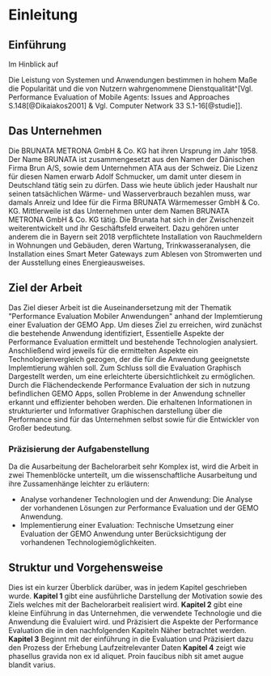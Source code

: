 # Einleitung

## Einführung

Im Hinblick auf

<!--
Um ein Zitat in den Text aufzunehmen, füge einfach den in der references.bib-Datei gezeigten Zitatschlüssel hinzu.
-->
Die Leistung von Systemen und Anwendungen bestimmen in hohem Maße die Popularität und die von Nutzern wahrgenommene Dienstqualität^[Vgl. Performance Evaluation of Mobile Agents: Issues and Approaches S.148[@Dikaiakos2001] & Vgl. Computer Network 33 S.1-16[@studie]].

## Das Unternehmen

Die BRUNATA METRONA GmbH & Co. KG hat ihren Ursprung im Jahr 1958. Der Name BRUNATA ist zusammengesetzt aus den Namen der Dänischen Firma Brun A/S, sowie dem Unternehmen ATA aus der Schweiz. Die Lizenz für diesen Namen erwarb Adolf Schmucker, um damit unter diesem in Deutschland tätig sein zu dürfen. Dass wie heute üblich jeder Haushalt nur seinen tatsächlichen Wärme- und Wasserverbrauch bezahlen muss, war damals Anreiz und Idee für die Firma BRUNATA Wärmemesser GmbH & Co. KG. Mittlerweile ist das Unternehmen unter dem Namen BRUNATA METRONA GmbH & Co. KG tätig. Die Brunata hat sich in der Zwischenzeit weiterentwickelt und ihr Geschäftsfeld erweitert. Dazu gehören unter anderem die in Bayern seit 2018 verpflichtete Installation von Rauchmeldern in Wohnungen und Gebäuden, deren Wartung, Trinkwasseranalysen, die Installation eines Smart Meter Gateways zum Ablesen von Stromwerten und der Ausstellung eines Energieausweises.

## Ziel der Arbeit

Das Ziel dieser Arbeit ist die Auseinandersetzung mit der Thematik "Performance Evaluation Mobiler Anwendungen" anhand der Implemtierung einer Evaluation der GEMO App. Um dieses Ziel zu erreichen, wird zunächst die bestehende Anwendung identifiziert, Essentielle Aspekte der Performance Evaluation ermittelt und bestehende Technologien analysiert. Anschließend wird jeweils für die ermittelten Aspekte ein Technologienvergleich gezogen, der die für die Anwendung geeignetste Implemtierung wählen soll. Zum Schluss soll die Evaluation Graphisch Dargestellt werden, um eine erleichterte übersichtlichkeit zu ermöglichen. Durch die Flächendeckende Performance Evaluation der sich in nutzung befindlichen GEMO Apps, sollen Probleme in der Anwendung schneller erkannt und effizienter behoben werden.<!-- Kommt Wahrscheinlich weg --> Die erhaltenen Informationen in strukturierter und Informativer Graphischen darstellung über die Performance sind für das Unternehmen selbst sowie für die Entwickler von Großer bedeutung.

### Präzisierung der Aufgabenstellung

Da die Ausarbeitung der Bachelorarbeit sehr Komplex ist, wird die Arbeit in zwei Themenblöcke unterteilt, um die wissenschaftliche Ausarbeitung und ihre Zussamenhänge leichter zu erläutern:

- Analyse vorhandener Technologien und der Anwendung: Die Analyse der vorhandenen Lösungen zur Performance Evaluation und der GEMO Anwendung.
- Implementierung einer Evaluation: Technische Umsetzung einer Evaluation der GEMO Anwendung unter Berücksichtigung der vorhandenen Technologiemöglichkeiten.

## Struktur und Vorgehensweise

<!--
kursiv: * auf beiden Seiten des Textes
fett: **
kursiv und fett: ***
-->

Dies ist ein kurzer Überblick darüber, was in jedem Kapitel geschrieben wurde. **Kapitel 1** gibt eine ausführliche Darstellung der Motivation sowie des Ziels welches mit der Bachelorarbeit realisiert wird. **Kapitel 2** gibt eine kleine Einführung in das Unternehmen, die verwendete Technologie und die Anwendung die Evaluiert wird. und Präzisiert die Aspekte der Performance Evaluation die in den nachfolgenden Kapiteln Näher betrachtet werden.  **Kapitel 3** Beginnt mit der einführung in die Evaluation und Präzisiert dazu den Prozess der Erhebung Laufzeitrelevanter Daten  **Kapitel 4** zeigt wie phasellus gravida non ex id aliquet. Proin faucibus nibh sit amet augue blandit varius.
